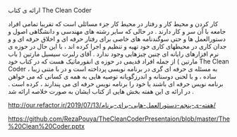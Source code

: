 ارائه ی کتاب The Clean Coder

کار کردن و محیط کار و رفتار در محیط کار جزء مسائلی است که تقریبا تمامی افراد جامعه با آن سر و کار دارند 
. در حالی که سایر رشته های مهندسی و دانشگاهی اصول و دستورالعمل ها و حتی سوگندنامه های خاصی برای رفتار حرفه ای و اخلاق حرفه ای و و جدان کاری در محیطهای کاری خود تهیه و تنظیم و اجرا کرده اند ، با این حال در حوزه ی نرم افزارهای رایانه ای چنین چیزهایی وجود ندارد . آقای رلبرت سیسیل مارتین ( باب مارتین ) از جمله افراد قدیمی در حوزه ی انفورماتیک هست که در کتاب خود The Clean Coder به مسئله ی حرفه ای گری در برنامه نویسی پرداخته است و در با متنی زیبا ، ساده ، و با لحنی دوستانه و اندرزگویانه توصیه هایی به همه ی کسانی که می خواهن برنامه نویس حرفه ای باشند یا خود را برنامه نویس حرفه ای می پندارند ، کرده است .
در ارائه ی این هفته بخش هایی از کتاب ایشان به صورت خلاصه ارائه شد .

http://our.refactor.ir/2019/07/13/هفته-ی-پنجم-دستورالعمل-هایی-برای-برنام/

https://github.com/RezaPouya/TheCleanCoderPresentaion/blob/master/The%20Clean%20Coder.pptx